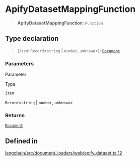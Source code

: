 ApifyDatasetMappingFunction
===========================

> **ApifyDatasetMappingFunction**: `Function`

Type declaration[​](#type-declaration "Direct link to Type declaration")
------------------------------------------------------------------------

> (`item`: `Record`<`string` | `number`, `unknown`\>): [`Document`](/docs/api/document/classes/Document)

### Parameters[​](#parameters "Direct link to Parameters")

Parameter

Type

`item`

`Record`<`string` | `number`, `unknown`\>

### Returns[​](#returns "Direct link to Returns")

[`Document`](/docs/api/document/classes/Document)

Defined in[​](#defined-in "Direct link to Defined in")
------------------------------------------------------

[langchain/src/document\_loaders/web/apify\_dataset.ts:12](https://github.com/hwchase17/langchainjs/blob/46e1734/langchain/src/document_loaders/web/apify_dataset.ts#L12)